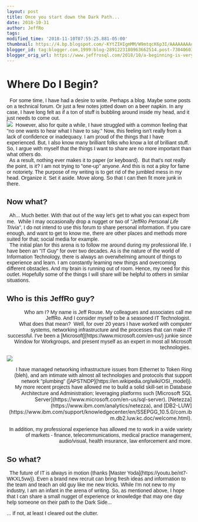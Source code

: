 ```yaml
---
layout: post
title: Once you start down the Dark Path...
date: 2018-10-31
author: JeffRo
tags: 
modified_time: '2018-11-10T07:55:25.881-05:00'
thumbnail: https://4.bp.blogspot.com/-KYtZIHIgmMM/W9mtqcK6p3I/AAAAAAAAqE4/JWEuEJFolgwNj_DZAN_8jiH4jwo-wFnQACLcBGAs/s72-c/confused%2Bstormtrooper.jpeg
blogger_id: tag:blogger.com,1999:blog-2891223180963662514.post-7304060331130678148
blogger_orig_url: https://www.jeffrosql.com/2018/10/a-beginning-is-very-delicate-time.html
---
```


# Where Do I Begin?

<span style="font-family: &quot;trebuchet ms&quot; , sans-serif;">  For some time, I have had a desire to write. Perhaps a blog. Maybe some posts on a technical forum. Or just a few notes jotted down on a beer napkin. In any case, I have long felt as if a ton of stuff is bubbling around inside my head, and it just needs to come out.</span>  
[![](https://4.bp.blogspot.com/-KYtZIHIgmMM/W9mtqcK6p3I/AAAAAAAAqE4/JWEuEJFolgwNj_DZAN_8jiH4jwo-wFnQACLcBGAs/s200/confused%2Bstormtrooper.jpeg)](https://4.bp.blogspot.com/-KYtZIHIgmMM/W9mtqcK6p3I/AAAAAAAAqE4/JWEuEJFolgwNj_DZAN_8jiH4jwo-wFnQACLcBGAs/s1600/confused%2Bstormtrooper.jpeg)<span style="font-family: &quot;trebuchet ms&quot; , sans-serif;">  However, also for quite a while, I have struggled with a common feeling that "no one wants to hear what I have to say." Now, this feeling isn't really from a lack of confidence or inadequacy. I am proud of the things that I have experienced. But, I also know many brilliant folks who know a lot of brilliant stuff. So, I argue with myself that the things I want to share are no more important than what others do.</span>  
<span style="font-family: &quot;trebuchet ms&quot; , sans-serif;">  As a result, nothing ever makes it to paper (or keyboard).  But that's not really the point, is it? I am not trying to "one-up" anyone. And this is not a ploy for fame or notoriety. The purpose of my writing is to get rid of the jumbled mess in my head. Organize it. Set it aside. Move along. So that I can then fit more junk in there.</span>  

## <span style="font-family: &quot;trebuchet ms&quot; , sans-serif;">Now what? </span>

<span style="font-family: &quot;trebuchet ms&quot; , sans-serif;">  Ah... Much better. With that out of the way let's get to what you can expect from me. </span> <span style="font-family: &quot;trebuchet ms&quot; , sans-serif;"><span style="font-family: &quot;trebuchet ms&quot; , sans-serif;">While I may occasionally drop a nugget or two of _"JeffRo Personal Life Trivia"_, I</span> do not intend to use this forum to share personal information. If you care enough, and want to get to know me, there are other places and methods more suited for that; social media for example.</span>  
<span style="font-family: &quot;trebuchet ms&quot; , sans-serif;">  The initial plan for this arena is to follow me around during my professional life. I have been an "IT Guy" for over two decades. As is the nature of the world of Information Technology, there is always an overwhelming amount of things to experience and learn. I am constantly learning new things and overcoming different obstacles. And my brain is running out of room. Hence, my need for this outlet. Hopefully some of the things I will share will be helpful to others in similar situations.</span>  

## <span style="font-family: &quot;trebuchet ms&quot; , sans-serif;">Who is this JeffRo guy?</span>

<div style="text-align: right;"><span style="font-family: &quot;trebuchet ms&quot; , sans-serif;">  Who am I? My name is Jeff Rouse. My colleagues and associates call me JeffRo. And </span><span style="font-family: &quot;trebuchet ms&quot; , sans-serif;">I consider myself to be a seasoned IT Technologist. </span></div>

<div style="text-align: right;"><span style="font-family: &quot;trebuchet ms&quot; , sans-serif;">  What does that mean?  Well, for </span><span style="font-family: &quot;trebuchet ms&quot; , sans-serif;">over 20 years I have worked with computer systems, networking infrastructure and the processes that can make IT successful. </span><span style="font-family: &quot;trebuchet ms&quot; , sans-serif;">I've been a [Microsoft](https://www.microsoft.com/en-us/) junkie since Window for Workgroups, and present myself as an expert in most all Microsoft technologies. </span></div>

<span style="font-family: &quot;trebuchet ms&quot; , sans-serif;"></span>[![](https://2.bp.blogspot.com/-uSeV7YX3mpA/W9muSjbjuMI/AAAAAAAAqFA/SDHB5rK_aGwUMXSFd5d4q-ln7qDrL05UQCLcBGAs/s200/DeathStar2.jpg)](https://2.bp.blogspot.com/-uSeV7YX3mpA/W9muSjbjuMI/AAAAAAAAqFA/SDHB5rK_aGwUMXSFd5d4q-ln7qDrL05UQCLcBGAs/s1600/DeathStar2.jpg)<span style="font-family: &quot;trebuchet ms&quot; , sans-serif;"></span>  

<div style="text-align: right;"><span style="font-family: &quot;trebuchet ms&quot; , sans-serif;">I have managed networking infrastructure issues from Ethernet to Token Ring (bleh), and am intimate with almost all technologies and protocols that support network "plumbing" ([APSTNDP](https://en.wikipedia.org/wiki/OSI_model)).</span></div>

<div style="text-align: right;"><span style="font-family: &quot;trebuchet ms&quot; , sans-serif;">My more recent projects have allowed me to build a solid skill-set in Database Architecture and Administration; leveraging platforms such</span> [Microsoft SQL Server](https://www.microsoft.com/en-us/sql-server)<span style="font-family: &quot;trebuchet ms&quot; , sans-serif;">,</span> [Netezza](https://www.ibm.com/analytics/netezza)<span style="font-family: &quot;trebuchet ms&quot; , sans-serif;">, and</span> [DB2-LUW](https://www.ibm.com/support/knowledgecenter/en/SSEPGG_10.5.0/com.ibm.db2.luw.kc.doc/welcome.html)<span style="font-family: &quot;trebuchet ms&quot; , sans-serif;">.</span></div>

<span style="font-family: &quot;trebuchet ms&quot; , sans-serif;"></span>  

<div style="text-align: right;"><span style="font-family: &quot;trebuchet ms&quot; , sans-serif;">In addition, my professional experience has allowed me to work in a wide variety of markets - finance, telecommunications, medical practice management, audio/visual, health insurance, law enforcement and more.</span></div>

## <span style="font-family: &quot;trebuchet ms&quot; , sans-serif;">So what? </span>

<div style="text-align: right;">

<div style="text-align: left;"><span style="font-family: &quot;trebuchet ms&quot; , sans-serif;">  The future of IT is always in motion (thanks [Master Yoda](https://youtu.be/nt7-WKXL5vw)). Even a brand new recruit can bring fresh ideas and information to the team and teach an old guy like me new tricks. While I'm not new to my industry, I am an infant in the arena of writing. So, as mentioned above, I hope that I can share a small nugget of experience or knowledge that may one day help someone on their path to the Dark Side...</span></div>

</div>

<span style="font-family: &quot;trebuchet ms&quot; , sans-serif;">... If not, at least I cleared out the clutter. </span></div>